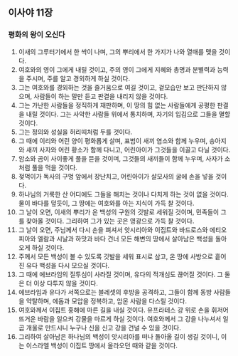 ## 이사야 11장

### 평화의 왕이 오신다
1. 이새의 그루터기에서 한 싹이 나며, 그의 뿌리에서 한 가지가 나와 열매를 맺을 것이다.
2. 여호와의 영이 그에게 내릴 것이고, 주의 영이 그에게 지혜와 총명과 분별력과 능력을 주시며, 주를 알고 경외하게 하실 것이다.
3. 그는 여호와를 경외하는 것을 즐거움으로 여길 것이고, 겉모습만 보고 판단하지 않으며, 사람들이 하는 말만 듣고 판결을 내리지 않을 것이다.
4. 그는 가난한 사람들을 정직하게 재판하며, 이 땅의 힘 없는 사람들에게 공평한 판결을 내릴 것이다. 그는 사악한 사람들 위에서 통치하며, 자기의 입김으로 그들을 멸할 것이다.
5. 그는 정의와 성실을 허리띠처럼 두를 것이다.
6. 그 때에 이리와 어린 양이 평화롭게 살며, 표범이 새끼 염소와 함께 누우며, 송아지와 새끼 사자와 어린 황소가 함께 다니고, 어린아이가 그것들을 이끌고 다닐 것이다.
7. 암소와 곰이 사이좋게 풀을 뜯을 것이며, 그것들의 새끼들이 함께 누우며, 사자가 소처럼 풀을 먹을 것이다.
8. 젖먹이가 독사의 구멍 앞에서 장난치고, 어린아이가 살모사의 굴에 손을 넣을 것이다.
9. 하나님의 거룩한 산 어디에도 그들을 해치는 것이나 다치게 하는 것이 없을 것이다. 물이 바다를 덮듯이, 그 땅에는 여호와를 아는 지식이 가득 찰 것이다.
10. 그 날이 오면, 이새의 뿌리가 온 백성의 구원의 깃발로 세워질 것이며, 민족들이 그를 찾아올 것이다. 그리하여 그가 있는 곳은 영광으로 가득 찰 것이다.
11. 그 날이 오면, 주님께서 다시 손을 펴셔서 앗시리아와 이집트와 바드로스와 에티오피아와 엘람과 시날과 하맛과 바다 건너 모든 해변의 땅에서 살아남은 백성을 돌아오게 하실 것이다.
12. 주께서 모든 백성이 볼 수 있도록 깃발을 세워 표시로 삼고, 온 땅에 사방으로 흩어진 유다 백성을 다시 모으실 것이다.
13. 그 때에 에브라임의 질투심이 사라질 것이며, 유다의 적개심도 끊어질 것이다. 그 둘은 더 이상 다투지 않을 것이다.
14. 에브라임과 유다가 서쪽으로는 블레셋의 후방을 공격하고, 그들이 함께 동방 사람들을 약탈하며, 에돔과 모압을 정복하고, 암몬 사람을 다스릴 것이다.
15. 여호와께서 이집트 홍해에 마른 길을 내실 것이다. 유프라테스 강 위로 손을 휘저어 뜨거운 바람을 일으켜 강물을 마르게 하실 것이다. 여호와께서 그 강을 나누셔서 일곱 개울로 만드시니 누구나 신을 신고 강을 건널 수 있을 것이다.
16. 그리하여 살아남은 하나님의 백성이 앗시리아를 떠나 돌아올 길이 생길 것이니, 이는 이스라엘 백성이 이집트 땅에서 올라오던 때와 같을 것이다. 